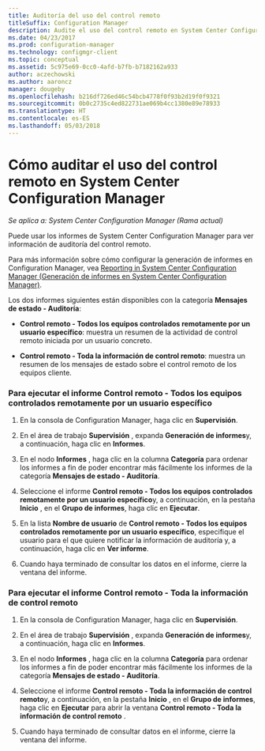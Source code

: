 ```yaml
---
title: Auditoría del uso del control remoto
titleSuffix: Configuration Manager
description: Audite el uso del control remoto en System Center Configuration Manager.
ms.date: 04/23/2017
ms.prod: configuration-manager
ms.technology: configmgr-client
ms.topic: conceptual
ms.assetid: 5c975e69-0cc0-4afd-b7fb-b7182162a933
author: aczechowski
ms.author: aaroncz
manager: dougeby
ms.openlocfilehash: b216df726ed46c54bcb4778f0f93b2d19f0f9321
ms.sourcegitcommit: 0b0c2735c4ed822731ae069b4cc1380e89e78933
ms.translationtype: HT
ms.contentlocale: es-ES
ms.lasthandoff: 05/03/2018
---
```

# <a name="how-to-audit-remote-control-usage-in-system-center-configuration-manager"></a>Cómo auditar el uso del control remoto en System Center Configuration Manager

*Se aplica a: System Center Configuration Manager (Rama actual)*

Puede usar los informes de System Center Configuration Manager para ver información de auditoría del control remoto.  

 Para más información sobre cómo configurar la generación de informes en Configuration Manager, vea [Reporting in System Center Configuration Manager (Generación de informes en System Center Configuration Manager)](../../../../core/servers/manage/reporting.md).  

 Los dos informes siguientes están disponibles con la categoría **Mensajes de estado - Auditoría**:  

-   **Control remoto - Todos los equipos controlados remotamente por un usuario específico**: muestra un resumen de la actividad de control remoto iniciada por un usuario concreto.  

-   **Control remoto - Toda la información de control remoto**: muestra un resumen de los mensajes de estado sobre el control remoto de los equipos cliente.  

### <a name="to-run-the-report-remote-control---all-computers-remote-controlled-by-a-specific-user"></a>Para ejecutar el informe Control remoto - Todos los equipos controlados remotamente por un usuario específico  

1.  En la consola de Configuration Manager, haga clic en **Supervisión**.  

2.  En el área de trabajo **Supervisión** , expanda **Generación de informes**y, a continuación, haga clic en **Informes**.  

3.  En el nodo **Informes** , haga clic en la columna **Categoría** para ordenar los informes a fin de poder encontrar más fácilmente los informes de la categoría **Mensajes de estado - Auditoría**.  

4.  Seleccione el informe **Control remoto - Todos los equipos controlados remotamente por un usuario específico**y, a continuación, en la pestaña **Inicio** , en el **Grupo de informes**, haga clic en **Ejecutar**.  

5.  En la lista **Nombre de usuario** de **Control remoto - Todos los equipos controlados remotamente por un usuario específico**, especifique el usuario para el que quiere notificar la información de auditoría y, a continuación, haga clic en **Ver informe**.  

6.  Cuando haya terminado de consultar los datos en el informe, cierre la ventana del informe.  

### <a name="to-run-the-report-remote-control---all-remote-control-information"></a>Para ejecutar el informe Control remoto - Toda la información de control remoto  

1.  En la consola de Configuration Manager, haga clic en **Supervisión**.  

2.  En el área de trabajo **Supervisión** , expanda **Generación de informes**y, a continuación, haga clic en **Informes**.  

3.  En el nodo **Informes** , haga clic en la columna **Categoría** para ordenar los informes a fin de poder encontrar más fácilmente los informes de la categoría **Mensajes de estado - Auditoría**.  

4.  Seleccione el informe **Control remoto - Toda la información de control remoto**y, a continuación, en la pestaña **Inicio** , en el **Grupo de informes**, haga clic en **Ejecutar** para abrir la ventana **Control remoto - Toda la información de control remoto** .  

5.  Cuando haya terminado de consultar datos en el informe, cierre la ventana del informe.  
